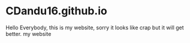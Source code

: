 CDandu16.github.io
==================
Hello Everybody, this is my website, sorry it looks like crap but it will get better.
my website
